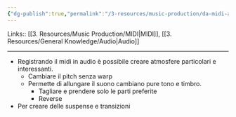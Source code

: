 ```yaml
---
{"dg-publish":true,"permalink":"/3-resources/music-production/da-midi-ad-audio/"}
---
```


Links:: [[3. Resources/Music Production/MIDI\|MIDI]], [[3. Resources/General Knowledge/Audio\|Audio]]

---
- Registrando il midi in audio è possibile creare atmosfere particolari e interessanti.
	- Cambiare il pitch senza warp
	- Permette di allungare il suono cambiano pure tono e timbro.
		- Tagliare e prendere solo le parti preferite
		- Reverse
- Per creare delle suspense e transizioni

